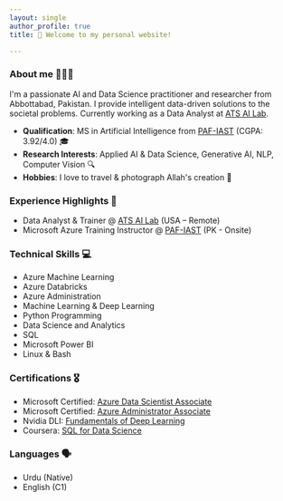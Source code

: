 ```yaml
---
layout: single
author_profile: true
title: 👋 Welcome to my personal website!

---
```


### About me 👨🏻‍💻
I'm a passionate AI and Data Science practitioner and researcher from Abbottabad, Pakistan. I provide intelligent data-driven solutions to the societal problems. Currently working as a Data Analyst at [ATS AI Lab](https://www.atsailab.com/).
- **Qualification**: MS in Artificial Intelligence from [PAF-IAST](https://paf-iast.edu.pk/) (CGPA: 3.92/4.0) 🎓
- **Research Interests**: Applied AI & Data Science, Generative AI, NLP, Computer Vision 🔍
- **Hobbies**: I love to travel & photograph Allah's creation 📸

###  Experience Highlights 💼
- Data Analyst & Trainer @ [ATS AI Lab](https://www.atsailab.com/) (USA – Remote)    
- Microsoft Azure Training Instructor @ [PAF-IAST](https://paf-iast.edu.pk/) (PK - Onsite)

### Technical Skills 💻
- Azure Machine Learning
- Azure Databricks
- Azure Administration
- Machine Learning & Deep Learning
- Python Programming
- Data Science and Analytics
- SQL
- Microsoft Power BI
- Linux & Bash

### Certifications 🎖️
- Microsoft Certified: [Azure Data Scientist Associate](https://learn.microsoft.com/api/credentials/share/en-us/AhmedAli-4000/B983B41FB2CAA45E?sharingId=653AB47E79944054)
- Microsoft Certified: [Azure Administrator Associate](https://learn.microsoft.com/api/credentials/share/en-us/AhmedAli-4000/7775EF6A9C316366?sharingId=653AB47E79944054)
- Nvidia DLI: [Fundamentals of Deep Learning](https://pern-my.sharepoint.com/:b:/g/personal/m21f0034ai010_fecid_paf-iast_edu_pk/EfFlf6IXHWtFqoOcaP1IY0EBZTQjFu01T_dCoEusZeTCfA)
- Coursera: [SQL for Data Science](https://pern-my.sharepoint.com/:b:/g/personal/m21f0034ai010_fecid_paf-iast_edu_pk/ETWRSgBWWFFOpkuDn4kSslABvaKgpUDPQ5oD0DBfM4YIeQ)

### Languages 🗣️
- Urdu (Native)
- English (C1)